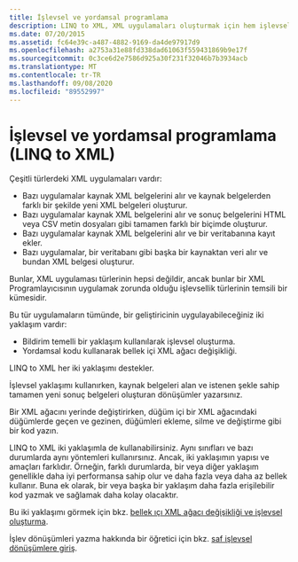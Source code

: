 ```yaml
---
title: İşlevsel ve yordamsal programlama
description: LINQ to XML, XML uygulamaları oluşturmak için hem işlevsel oluşturma hem de yordamsal teknikleri destekler. İşlevsel oluşturma, bildirime dayalı bir yaklaşımdır. Yordamsal teknikler, XML ağaçlarının bellek içi değişikliğini destekler.
ms.date: 07/20/2015
ms.assetid: fc64e39c-a487-4882-9169-da4de97917d9
ms.openlocfilehash: a2753a31e88fd338dad61063f559431869b9e17f
ms.sourcegitcommit: 0c3ce6d2e7586d925a30f231f32046b7b3934acb
ms.translationtype: MT
ms.contentlocale: tr-TR
ms.lasthandoff: 09/08/2020
ms.locfileid: "89552997"
---
```

# <a name="functional-vs-procedural-programming-linq-to-xml"></a>İşlevsel ve yordamsal programlama (LINQ to XML)

Çeşitli türlerdeki XML uygulamaları vardır:

- Bazı uygulamalar kaynak XML belgelerini alır ve kaynak belgelerden farklı bir şekilde yeni XML belgeleri oluşturur.
- Bazı uygulamalar kaynak XML belgelerini alır ve sonuç belgelerini HTML veya CSV metin dosyaları gibi tamamen farklı bir biçimde oluşturur.
- Bazı uygulamalar kaynak XML belgelerini alır ve bir veritabanına kayıt ekler.
- Bazı uygulamalar, bir veritabanı gibi başka bir kaynaktan veri alır ve bundan XML belgesi oluşturur.

Bunlar, XML uygulaması türlerinin hepsi değildir, ancak bunlar bir XML Programlayıcısının uygulamak zorunda olduğu işlevsellik türlerinin temsili bir kümesidir.

Bu tür uygulamaların tümünde, bir geliştiricinin uygulayabileceğiniz iki yaklaşım vardır:

- Bildirim temelli bir yaklaşım kullanılarak işlevsel oluşturma.
- Yordamsal kodu kullanarak bellek içi XML ağacı değişikliği.

LINQ to XML her iki yaklaşımı destekler.

İşlevsel yaklaşımı kullanırken, kaynak belgeleri alan ve istenen şekle sahip tamamen yeni sonuç belgeleri oluşturan dönüşümler yazarsınız.

Bir XML ağacını yerinde değiştirirken, düğüm içi bir XML ağacındaki düğümlerde geçen ve gezinen, düğümleri ekleme, silme ve değiştirme gibi bir kod yazın.

LINQ to XML iki yaklaşımla de kullanabilirsiniz. Aynı sınıfları ve bazı durumlarda aynı yöntemleri kullanırsınız. Ancak, iki yaklaşımın yapısı ve amaçları farklıdır. Örneğin, farklı durumlarda, bir veya diğer yaklaşım genellikle daha iyi performansa sahip olur ve daha fazla veya daha az bellek kullanır. Buna ek olarak, bir veya başka bir yaklaşım daha fazla erişilebilir kod yazmak ve sağlamak daha kolay olacaktır.

Bu iki yaklaşımı görmek için bkz. [bellek ıçı XML ağacı değişikliği ve işlevsel oluşturma](in-memory-xml-tree-modification-vs-functional-construction.md).

İşlev dönüşümleri yazma hakkında bir öğretici için bkz. [saf işlevsel dönüşümlere giriş](introduction-pure-functional-transformations.md).
